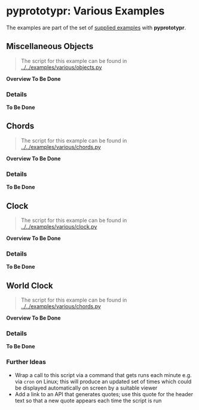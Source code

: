 # pyprototypr: Various Examples

The examples are part of the set of [supplied examples](index.md) with **pyprototypr**.


## Miscellaneous Objects

> The script for this example can be found in [../../examples/various/objects.py](objects.py)

**Overview To Be Done**

### Details

**To Be Done**


## Chords

> The script for this example can be found in [../../examples/various/chords.py](chords.py)

**Overview To Be Done**

### Details

**To Be Done**


## Clock

> The script for this example can be found in [../../examples/various/clock.py](clock.py)

**Overview To Be Done**

### Details

**To Be Done**


## World Clock

> The script for this example can be found in [../../examples/various/chords.py](chords.py)

**Overview To Be Done**

### Details

**To Be Done**

### Further Ideas

* Wrap a call to this script via a command that gets runs each minute e.g. via
  `cron` on Linux; this will produce an updated set of times which could be
  displayed automatically on screen by a suitable viewer
* Add a link to an API that generates quotes; use this quote for the header
  text so that a new quote appears each time the script is run
